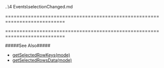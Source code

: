 <!--EventForAction-->..\4 Events\selectionChanged.md<!--/EventForAction-->
===========================================================================
<!--handmade--><!--/handmade-->
<!--merge--><!--/merge-->
===========================================================================

<!--fullDescription-->
#####See Also#####
- [getSelectedRowKeys(mode)](/Documentation/ApiReference/UI_Widgets/dxTreeList/Methods/#getSelectedRowKeysmode)
- [getSelectedRowsData(mode)](/Documentation/ApiReference/UI_Widgets/dxTreeList/Methods/#getSelectedRowsDatamode)
<!--/fullDescription-->